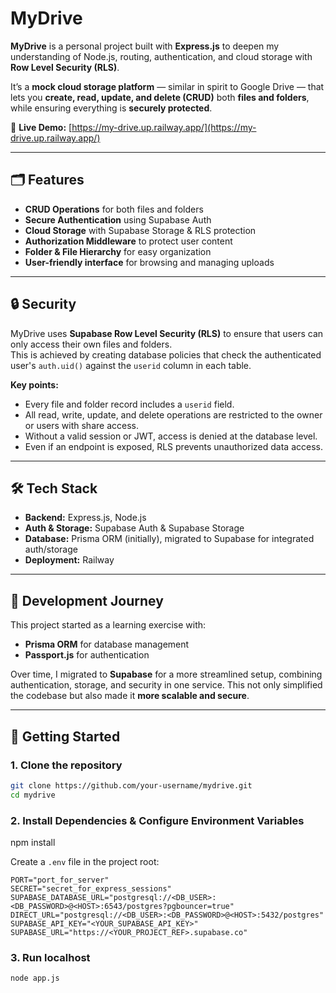 # MyDrive  

**MyDrive** is a personal project built with **Express.js** to deepen my understanding of Node.js, routing, authentication, and cloud storage with **Row Level Security (RLS)**.  

It’s a **mock cloud storage platform** — similar in spirit to Google Drive — that lets you **create, read, update, and delete (CRUD)** both **files and folders**, while ensuring everything is **securely protected**.  

🔗 **Live Demo:** [https://my-drive.up.railway.app/](https://my-drive.up.railway.app/) 

---

## 🗂️ Features  

- **CRUD Operations** for both files and folders  
- **Secure Authentication** using Supabase Auth  
- **Cloud Storage** with Supabase Storage & RLS protection  
- **Authorization Middleware** to protect user content  
- **Folder & File Hierarchy** for easy organization  
- **User-friendly interface** for browsing and managing uploads  

---

## 🔒 Security  

MyDrive uses **Supabase Row Level Security (RLS)** to ensure that users can only access their own files and folders.  
This is achieved by creating database policies that check the authenticated user's `auth.uid()` against the `userid` column in each table.

**Key points:**
- Every file and folder record includes a `userid` field.
- All read, write, update, and delete operations are restricted to the owner or users with share access.
- Without a valid session or JWT, access is denied at the database level.
- Even if an endpoint is exposed, RLS prevents unauthorized data access.



---

## 🛠 Tech Stack  

- **Backend:** Express.js, Node.js  
- **Auth & Storage:** Supabase Auth & Supabase Storage  
- **Database:** Prisma ORM (initially), migrated to Supabase for integrated auth/storage  
- **Deployment:** Railway  

---

## 📖 Development Journey  

This project started as a learning exercise with:  
- **Prisma ORM** for database management  
- **Passport.js** for authentication  

Over time, I migrated to **Supabase** for a more streamlined setup, combining authentication, storage, and security in one service. This not only simplified the codebase but also made it **more scalable and secure**.  

---

## 🚀 Getting Started  

### 1. Clone the repository  

```bash
git clone https://github.com/your-username/mydrive.git
cd mydrive
```

### 2. Install Dependencies & Configure Environment Variables

npm install

Create a `.env` file in the project root:

```env
PORT="port_for_server"
SECRET="secret_for_express_sessions"
SUPABASE_DATABASE_URL="postgresql://<DB_USER>:<DB_PASSWORD>@<HOST>:6543/postgres?pgbouncer=true"
DIRECT_URL="postgresql://<DB_USER>:<DB_PASSWORD>@<HOST>:5432/postgres"
SUPABASE_API_KEY="<YOUR_SUPABASE_API_KEY>"
SUPABASE_URL="https://<YOUR_PROJECT_REF>.supabase.co"
```

### 3. Run localhost

```bash
node app.js
```
